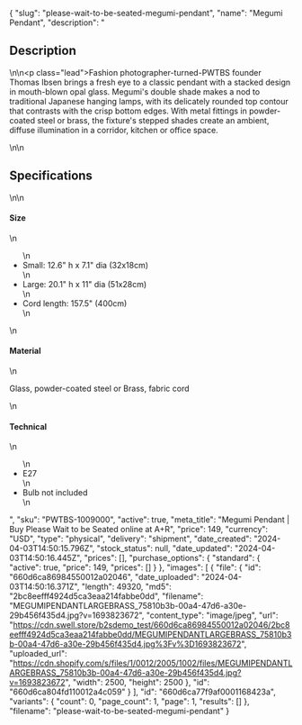 {
  "slug": "please-wait-to-be-seated-megumi-pendant",
  "name": "Megumi Pendant",
  "description": "<h2>Description</h2>\n<!-- split -->\n<p class=\"lead\">Fashion photographer-turned-PWTBS founder Thomas Ibsen brings a fresh eye to a classic pendant with a stacked design in mouth-blown opal glass. Megumi's double shade makes a nod to traditional Japanese hanging lamps, with its delicately rounded top contour that contrasts with the crisp bottom edges. With metal fittings in powder-coated steel or brass, the fixture's stepped shades create an ambient, diffuse illumination in a corridor, kitchen or office space.</p>\n<!-- split -->\n<h2>Specifications</h2>\n<!-- split -->\n<h4>Size</h4>\n<ul>\n<li>Small: 12.6\" h x 7.1\" dia (32x18cm)</li>\n<li>Large: 20.1\" h x 11\" dia (51x28cm)</li>\n<li>Cord length: 157.5\" (400cm)</li>\n</ul>\n<h4>Material</h4>\n<p>Glass, powder-coated steel or Brass, fabric cord</p>\n<h4>Technical</h4>\n<ul>\n<li>E27</li>\n<li>Bulb not included</li>\n</ul>",
  "sku": "PWTBS-1009000",
  "active": true,
  "meta_title": "Megumi Pendant | Buy Please Wait to be Seated online at A+R",
  "price": 149,
  "currency": "USD",
  "type": "physical",
  "delivery": "shipment",
  "date_created": "2024-04-03T14:50:15.796Z",
  "stock_status": null,
  "date_updated": "2024-04-03T14:50:16.445Z",
  "prices": [],
  "purchase_options": {
    "standard": {
      "active": true,
      "price": 149,
      "prices": []
    }
  },
  "images": [
    {
      "file": {
        "id": "660d6ca86984550012a02046",
        "date_uploaded": "2024-04-03T14:50:16.371Z",
        "length": 49320,
        "md5": "2bc8eefff4924d5ca3eaa214fabbe0dd",
        "filename": "MEGUMIPENDANTLARGEBRASS_75810b3b-00a4-47d6-a30e-29b456f435d4.jpg?v=1693823672",
        "content_type": "image/jpeg",
        "url": "https://cdn.swell.store/b2sdemo_test/660d6ca86984550012a02046/2bc8eefff4924d5ca3eaa214fabbe0dd/MEGUMIPENDANTLARGEBRASS_75810b3b-00a4-47d6-a30e-29b456f435d4.jpg%3Fv%3D1693823672",
        "uploaded_url": "https://cdn.shopify.com/s/files/1/0012/2005/1002/files/MEGUMIPENDANTLARGEBRASS_75810b3b-00a4-47d6-a30e-29b456f435d4.jpg?v=1693823672",
        "width": 2500,
        "height": 2500
      },
      "id": "660d6ca804fd110012a4c059"
    }
  ],
  "id": "660d6ca77f9af0001168423a",
  "variants": {
    "count": 0,
    "page_count": 1,
    "page": 1,
    "results": []
  },
  "filename": "please-wait-to-be-seated-megumi-pendant"
}